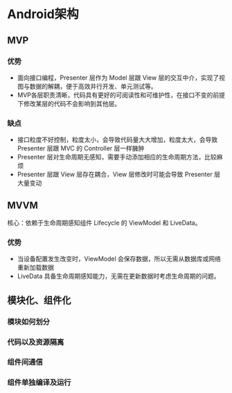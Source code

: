 # Android架构

## MVP

### 优势

* 面向接口编程，Presenter 层作为 Model 层跟 View 层的交互中介，实现了视图与数据的解耦，便于高效并行开发、单元测试等。
* MVP各层职责清晰，代码具有更好的可阅读性和可维护性，在接口不变的前提下修改某层的代码不会影响到其他层。

### 缺点

* 接口粒度不好控制，粒度太小，会导致代码量大大增加，粒度太大，会导致 Presenter 层跟 MVC 的 Controller 层一样臃肿
* Presenter 层对生命周期无感知，需要手动添加相应的生命周期方法，比较麻烦
* Presenter 层跟 View 层存在耦合，View 层修改时可能会导致 Presenter 层大量变动

## MVVM

核心：依赖于生命周期感知组件 Lifecycle 的 ViewModel 和 LiveData。

### 优势

* 当设备配置发生改变时，ViewModel 会保存数据，所以无需从数据库或网络重新加载数据
* LiveData 具备生命周期感知能力，无需在更新数据时考虑生命周期的问题。



## 模块化、组件化

### 模块如何划分



### 代码以及资源隔离



### 组件间通信



### 组件单独编译及运行









